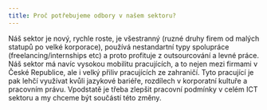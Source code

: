 ```yaml
---
title: Proč potřebujeme odbory v našem sektoru?
---
```

Náš sektor je nový, rychle roste, je všestranný (ruzné druhy firem od malých statupů po velké korporace), používá nestandartní typy spolupráce (freelancing/internships etc) a proto profituje z outsourcování a levné práce. Náš sektor má navíc vysokou mobilitu pracujících, a to nejen mezi firmami v České Republice, ale i velký přiliv pracujících ze zahraničí. Tyto pracující je pak lehčí využívat kvůli jazykové bariéře, rozdílech v korporatní kultuře a pracovním právu. Vpodstatě je třeba zlepšit pracovní podmínky v celém ICT sektoru a my chceme být součástí této změny.
